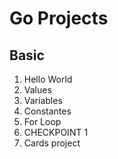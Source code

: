 # Go Projects

## Basic

1. Hello World
2. Values
3. Variables
4. Constantes
5. For Loop
6. CHECKPOINT 1
7. Cards project
